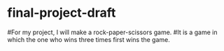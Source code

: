 # final-project-draft
#For my project, I will make a rock-paper-scissors game. 
#It is a game in which the one who wins three times first wins the game.
